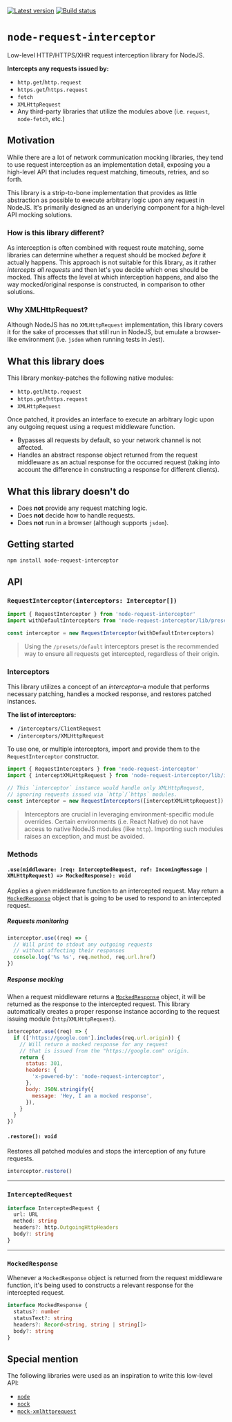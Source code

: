 [![Latest version](https://img.shields.io/npm/v/node-request-interceptor.svg)](https://www.npmjs.com/package/node-request-interceptor)
[![Build status](https://img.shields.io/circleci/project/github/mswjs/node-request-interceptor/master.svg)](https://app.circleci.com/pipelines/github/mswjs/node-request-interceptor)

# `node-request-interceptor`

Low-level HTTP/HTTPS/XHR request interception library for NodeJS.

**Intercepts any requests issued by:**

- `http.get`/`http.request`
- `https.get`/`https.request`
- `fetch`
- `XMLHttpRequest`
- Any third-party libraries that utilize the modules above (i.e. `request`, `node-fetch`, etc.)

## Motivation

While there are a lot of network communication mocking libraries, they tend to use request interception as an implementation detail, exposing you a high-level API that includes request matching, timeouts, retries, and so forth.

This library is a strip-to-bone implementation that provides as little abstraction as possible to execute arbitrary logic upon any request in NodeJS. It's primarily designed as an underlying component for a high-level API mocking solutions.

### How is this library different?

As interception is often combined with request route matching, some libraries can determine whether a request should be mocked _before_ it actually happens. This approach is not suitable for this library, as it rather _intercepts all requests_ and then let's you decide which ones should be mocked. This affects the level at which interception happens, and also the way mocked/original response is constructed, in comparison to other solutions.

### Why XMLHttpRequest?

Although NodeJS has no `XMLHttpRequest` implementation, this library covers it for the sake of processes that still run in NodeJS, but emulate a browser-like environment (i.e. `jsdom` when running tests in Jest).

## What this library does

This library monkey-patches the following native modules:

- `http.get`/`http.request`
- `https.get`/`https.request`
- `XMLHttpRequest`

Once patched, it provides an interface to execute an arbitrary logic upon any outgoing request using a request middleware function.

- Bypasses all requests by default, so your network channel is not affected.
- Handles an abstract response object returned from the request middleware as an actual response for the occurred request (taking into account the difference in constructing a response for different clients).

## What this library doesn't do

- Does **not** provide any request matching logic.
- Does **not** decide how to handle requests.
- Does **not** run in a browser (although supports `jsdom`).

## Getting started

```bash
npm install node-request-interceptor
```

## API

### `RequestInterceptor(interceptors: Interceptor[])`

```js
import { RequestInterceptor } from 'node-request-interceptor'
import withDefaultInterceptors from 'node-request-interceptor/lib/presets/default'

const interceptor = new RequestInterceptor(withDefaultInterceptors)
```

> Using the `/presets/default` interceptors preset is the recommended way to ensure all requests get intercepted, regardless of their origin.

### Interceptors

This library utilizes a concept of an _interceptor_–a module that performs necessary patching, handles a mocked response, and restores patched instances.

**The list of interceptors:**

- `/interceptors/ClientRequest`
- `/interceptors/XMLHttpRequest`

To use one, or multiple interceptors, import and provide them to the `RequestInterceptor` constructor.

```js
import { RequestInterceptors } from 'node-request-interceptor'
import { interceptXMLHttpRequest } from 'node-request-interceptor/lib/interceptors/XMLHttpRequest'

// This `interceptor` instance would handle only XMLHttpRequest,
// ignoring requests issued via `http`/`https` modules.
const interceptor = new RequestInterceptors([interceptXMLHttpRequest])
```

> Interceptors are crucial in leveraging environment-specific module overrides. Certain environments (i.e. React Native) do not have access to native NodeJS modules (like `http`). Importing such modules raises an exception, and must be avoided.

### Methods

#### `.use(middleware: (req: InterceptedRequest, ref: IncomingMessage | XMLHttpRequest) => MockedResponse): void`

Applies a given middleware function to an intercepted request. May return a [`MockedResponse`](#MockedResponse) object that is going to be used to respond to an intercepted request.

##### Requests monitoring

```js
interceptor.use((req) => {
  // Will print to stdout any outgoing requests
  // without affecting their responses
  console.log('%s %s', req.method, req.url.href)
})
```

##### Response mocking

When a request middleware returns a [`MockedResponse`](#MockedResponse) object, it will be returned as the response to the intercepted request. This library automatically creates a proper response instance according to the request issuing module (`http`/`XMLHttpRequest`).

```js
interceptor.use((req) => {
  if (['https://google.com'].includes(req.url.origin)) {
    // Will return a mocked response for any request
    // that is issued from the "https://google.com" origin.
    return {
      status: 301,
      headers: {
        'x-powered-by': 'node-request-interceptor',
      },
      body: JSON.stringify({
        message: 'Hey, I am a mocked response',
      }),
    }
  }
})
```

#### `.restore(): void`

Restores all patched modules and stops the interception of any future requests.

```js
interceptor.restore()
```

---

### `InterceptedRequest`

```ts
interface InterceptedRequest {
  url: URL
  method: string
  headers?: http.OutgoingHttpHeaders
  body?: string
}
```

---

### `MockedResponse`

Whenever a `MockedResponse` object is returned from the request middleware function, it's being used to constructs a relevant response for the intercepted request.

```ts
interface MockedResponse {
  status?: number
  statusText?: string
  headers?: Record<string, string | string[]>
  body?: string
}
```

## Special mention

The following libraries were used as an inspiration to write this low-level API:

- [`node`](https://github.com/nodejs/node)
- [`nock`](https://github.com/nock/nock)
- [`mock-xmlhttprequest`](https://github.com/berniegp/mock-xmlhttprequest)
